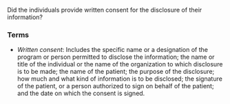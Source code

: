 Did the individuals provide written consent for the disclosure of their information?

### Terms
* *Written consent*: Includes the specific name or a designation of the program or person permitted to disclose the information; the name or title of the individual or the name of the organization to which disclosure is to be made; the name of the patient; the purpose of the disclosure; how much and what kind of information is to be disclosed; the signature of the patient, or a person authorized to sign on behalf of the patient; and the date on which the consent is signed.

